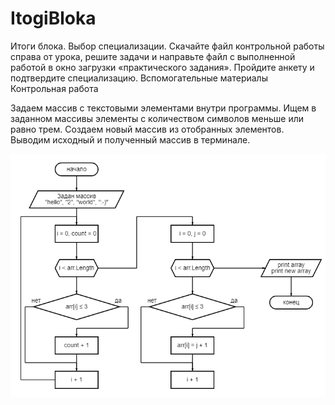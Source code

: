 # ItogiBloka

Итоги блока. Выбор специализации. Скачайте файл контрольной работы справа от урока, решите задачи и направьте файл с выполненной работой в окно загрузки «практического задания». Пройдите анкету и подтвердите специализацию. Вспомогательные материалы Контрольная работа

Задаем массив с текстовыми элементами внутри программы. Ищем в заданном массивы элементы с количеством символов меньше или равно трем. Создаем новый массив из отобранных элементов. Выводим исходный и полученный массив в терминале.

![alt-текст](https://github.com/alexeydrygin/ItogiBloka/raw/main/diagram.png "Текст заголовка логотипа 1")
